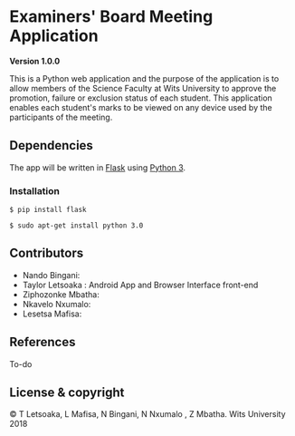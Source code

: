 # Examiners' Board Meeting Application

**Version 1.0.0**

This is a Python web application and the purpose of the application is to allow members of the Science Faculty at Wits University to approve the promotion, failure or exclusion status of each student. This application enables each student's marks to be viewed on any device used by the participants of the meeting.  

## Dependencies

The app will be written in [Flask](http://flask.pocoo.org/ "Flask") using [Python 3](https://www.python.org/download/releases/3.0/). 

### Installation

```
$ pip install flask
```

```
$ sudo apt-get install python 3.0
```

## Contributors
- Nando Bingani: 
- Taylor Letsoaka : Android App and Browser Interface front-end
- Ziphozonke Mbatha:
- Nkavelo Nxumalo:
- Lesetsa Mafisa:

## References
To-do
## License & copyright
© T Letsoaka, L Mafisa, N Bingani, N Nxumalo , Z Mbatha. Wits University 2018 
